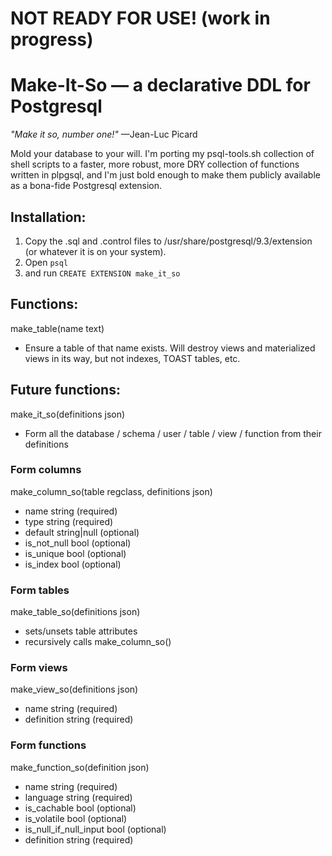 # NOT READY FOR USE! (work in progress)

# Make-It-So — a declarative DDL for Postgresql

*"Make it so, number one!"* —Jean-Luc Picard

Mold your database to your will. I'm porting my psql-tools.sh collection
of shell scripts to a faster, more robust, more DRY collection of functions
written in plpgsql, and I'm just bold enough to make them publicly available
as a bona-fide Postgresql extension.

## Installation:
1. Copy the .sql and .control files to /usr/share/postgresql/9.3/extension
(or whatever it is on your system).
2. Open `psql`
3. and run `CREATE EXTENSION make_it_so`

## Functions:
make_table(name text)
- Ensure a table of that name exists. Will destroy views and materialized views in its way, but not indexes, TOAST tables, etc.

## Future functions:
 
make_it_so(definitions json)

- Form all the database / schema / user / table / view / function from their definitions

### Form columns
make_column_so(table regclass, definitions json)
- name string (required)
- type string (required)
- default string|null (optional)
- is_not_null bool (optional)
- is_unique bool (optional)
- is_index bool (optional)

### Form tables
make_table_so(definitions json)
- sets/unsets table attributes
- recursively calls make_column_so()

### Form views
make_view_so(definitions json)
- name string (required)
- definition string (required)

### Form functions
make_function_so(definition json)
- name string (required)
- language string (required)
- is_cachable bool (optional)
- is_volatile bool (optional)
- is_null_if_null_input bool (optional)
- definition string (required)
